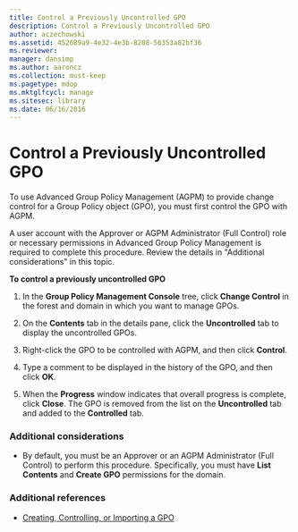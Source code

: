 ```yaml
---
title: Control a Previously Uncontrolled GPO
description: Control a Previously Uncontrolled GPO
author: aczechowski
ms.assetid: 452689a9-4e32-4e3b-8208-56353a82bf36
ms.reviewer: 
manager: dansimp
ms.author: aaroncz
ms.collection: must-keep
ms.pagetype: mdop
ms.mktglfcycl: manage
ms.sitesec: library
ms.date: 06/16/2016
---
```



# Control a Previously Uncontrolled GPO


To use Advanced Group Policy Management (AGPM) to provide change control for a Group Policy object (GPO), you must first control the GPO with AGPM.

A user account with the Approver or AGPM Administrator (Full Control) role or necessary permissions in Advanced Group Policy Management is required to complete this procedure. Review the details in "Additional considerations" in this topic.

**To control a previously uncontrolled GPO**

1.  In the **Group Policy Management Console** tree, click **Change Control** in the forest and domain in which you want to manage GPOs.

2.  On the **Contents** tab in the details pane, click the **Uncontrolled** tab to display the uncontrolled GPOs.

3.  Right-click the GPO to be controlled with AGPM, and then click **Control**.

4.  Type a comment to be displayed in the history of the GPO, and then click **OK**.

5.  When the **Progress** window indicates that overall progress is complete, click **Close**. The GPO is removed from the list on the **Uncontrolled** tab and added to the **Controlled** tab.

### Additional considerations

-   By default, you must be an Approver or an AGPM Administrator (Full Control) to perform this procedure. Specifically, you must have **List Contents** and **Create GPO** permissions for the domain.

### Additional references

-   [Creating, Controlling, or Importing a GPO](creating-controlling-or-importing-a-gpo-approver.md)

 

 





